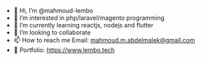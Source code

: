 - 👋 Hi, I’m @mahmoud-lembo
- 👀 I’m interested in php/laravel/magento programming
- 🌱 I’m currently learning reactjs, nodejs and flutter
- 💞️ I’m looking to collaborate
- 📫 How to reach me Email: mahmoud.m.abdelmalek@gmail.com
- 👤 Portfolio: https://www.lembo.tech


<!---
mahmoud-lembo/mahmoud-lembo is a ✨ special ✨ repository because its `README.md` (this file) appears on your GitHub profile.
You can click the Preview link to take a look at your changes.
--->
